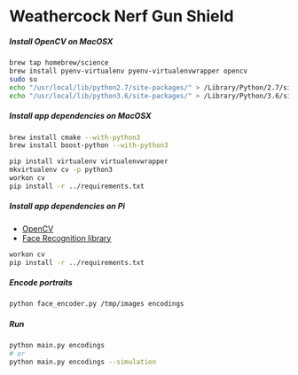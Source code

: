 # Weathercock Nerf Gun Shield


##### Install OpenCV on MacOSX

```sh
brew tap homebrew/science
brew install pyenv-virtualenv pyenv-virtualenvwrapper opencv
sudo su
echo "/usr/local/lib/python2.7/site-packages/" > /Library/Python/2.7/site-packages/opencv.pth
echo "/usr/local/lib/python3.6/site-packages/" > /Library/Python/3.6/site-packages/opencv.pth
```


##### Install app dependencies on MacOSX

```sh
brew install cmake --with-python3
brew install boost-python --with-python3

pip install virtualenv virtualenvwrapper
mkvirtualenv cv -p python3
workon cv
pip install -r ../requirements.txt
```


##### Install app dependencies on Pi

- [OpenCV](https://www.pyimagesearch.com/2017/09/04/raspbian-stretch-install-opencv-3-python-on-your-raspberry-pi/)
- [Face Recognition library](https://gist.github.com/ageitgey/1ac8dbe8572f3f533df6269dab35df65)

```sh
workon cv
pip install -r ../requirements.txt
```

##### Encode portraits

```sh
python face_encoder.py /tmp/images encodings
```


##### Run

```sh
python main.py encodings
# or
python main.py encodings --simulation
```
